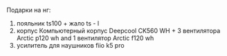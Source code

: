 Подарки на нг:
1) пояльник ts100 + жало ts - l
2) корпус Компьютерный корпус Deepcool CK560 WH + 3 вентилятора Arctic p120 wh and 1 вентилятор Arctic f120 wh 
3) усилитель для наушников fiio k5 pro
